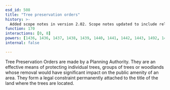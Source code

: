 ```yaml
---
esd_id: 508
title: "Tree preservation orders"
history: >-
  Added scope notes in version 2.02. Scope notes updated to include relevant legislation and Scottish regulations in version 3.00. Term name changed from 'Conservation and urban design planning - tree preservation orders' to 'Planning - tree preservation orders' in version 3.00. Name changed to 'Tree preservation orders' in version 4.00.
function: 170
interactions: [0, 8]
powers: [1436, 1436, 1437, 1438, 1439, 1440, 1441, 1442, 1443, 1492, 1492, 1492, 2625]
internal: false

---
```


Tree Preservation Orders are made by a Planning Authority. They are an effective means of protecting individual trees, groups of trees or woodlands whose removal would have significant impact on the public amenity of an area. They form a legal constraint permanently attached to the title of the land where the trees are located.

